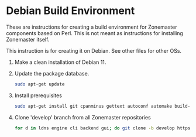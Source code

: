 # Debian Build Environment

These are instructions for creating a build environment for Zonemaster
components based on Perl. This is not meant as instructions for installing
Zonemaster itself. 

This instruction is for creating it on Debian. See other files for other OSs.

1. Make a clean installation of Debian 11.

2. Update the package database.

   ```sh
   sudo apt-get update
   ```

3. Install prerequisites

   ```sh
   sudo apt-get install git cpanminus gettext autoconf automake build-essential libdevel-checklib-perl libmodule-install-xsutil-perl libssl-dev libidn2-dev libtool
   ```

4. Clone 'develop' branch from all Zonemaster repositories

   ```sh
   for d in ldns engine cli backend gui; do git clone -b develop https://github.com/zonemaster/zonemaster-$d.git; done
   ```